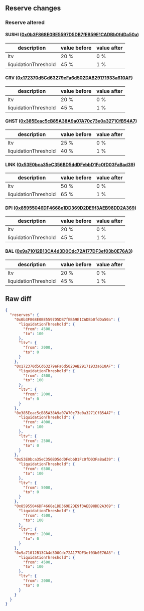 ## Reserve changes

### Reserve altered

#### SUSHI ([0x0b3F868E0BE5597D5DB7fEB59E1CADBb0fdDa50a](https://polygonscan.com/address/0x0b3F868E0BE5597D5DB7fEB59E1CADBb0fdDa50a))

| description | value before | value after |
| --- | --- | --- |
| ltv | 20 % | 0 % |
| liquidationThreshold | 45 % | 1 % |


#### CRV ([0x172370d5Cd63279eFa6d502DAB29171933a610AF](https://polygonscan.com/address/0x172370d5Cd63279eFa6d502DAB29171933a610AF))

| description | value before | value after |
| --- | --- | --- |
| ltv | 20 % | 0 % |
| liquidationThreshold | 45 % | 1 % |


#### GHST ([0x385Eeac5cB85A38A9a07A70c73e0a3271CfB54A7](https://polygonscan.com/address/0x385Eeac5cB85A38A9a07A70c73e0a3271CfB54A7))

| description | value before | value after |
| --- | --- | --- |
| ltv | 25 % | 0 % |
| liquidationThreshold | 40 % | 1 % |


#### LINK ([0x53E0bca35eC356BD5ddDFebbD1Fc0fD03FaBad39](https://polygonscan.com/address/0x53E0bca35eC356BD5ddDFebbD1Fc0fD03FaBad39))

| description | value before | value after |
| --- | --- | --- |
| ltv | 50 % | 0 % |
| liquidationThreshold | 65 % | 1 % |


#### DPI ([0x85955046DF4668e1DD369D2DE9f3AEB98DD2A369](https://polygonscan.com/address/0x85955046DF4668e1DD369D2DE9f3AEB98DD2A369))

| description | value before | value after |
| --- | --- | --- |
| ltv | 20 % | 0 % |
| liquidationThreshold | 45 % | 1 % |


#### BAL ([0x9a71012B13CA4d3D0Cdc72A177DF3ef03b0E76A3](https://polygonscan.com/address/0x9a71012B13CA4d3D0Cdc72A177DF3ef03b0E76A3))

| description | value before | value after |
| --- | --- | --- |
| ltv | 20 % | 0 % |
| liquidationThreshold | 45 % | 1 % |


## Raw diff

```json
{
  "reserves": {
    "0x0b3F868E0BE5597D5DB7fEB59E1CADBb0fdDa50a": {
      "liquidationThreshold": {
        "from": 4500,
        "to": 100
      },
      "ltv": {
        "from": 2000,
        "to": 0
      }
    },
    "0x172370d5Cd63279eFa6d502DAB29171933a610AF": {
      "liquidationThreshold": {
        "from": 4500,
        "to": 100
      },
      "ltv": {
        "from": 2000,
        "to": 0
      }
    },
    "0x385Eeac5cB85A38A9a07A70c73e0a3271CfB54A7": {
      "liquidationThreshold": {
        "from": 4000,
        "to": 100
      },
      "ltv": {
        "from": 2500,
        "to": 0
      }
    },
    "0x53E0bca35eC356BD5ddDFebbD1Fc0fD03FaBad39": {
      "liquidationThreshold": {
        "from": 6500,
        "to": 100
      },
      "ltv": {
        "from": 5000,
        "to": 0
      }
    },
    "0x85955046DF4668e1DD369D2DE9f3AEB98DD2A369": {
      "liquidationThreshold": {
        "from": 4500,
        "to": 100
      },
      "ltv": {
        "from": 2000,
        "to": 0
      }
    },
    "0x9a71012B13CA4d3D0Cdc72A177DF3ef03b0E76A3": {
      "liquidationThreshold": {
        "from": 4500,
        "to": 100
      },
      "ltv": {
        "from": 2000,
        "to": 0
      }
    }
  }
}
```